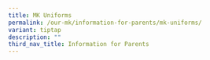 ```yaml
---
title: MK Uniforms
permalink: /our-mk/information-for-parents/mk-uniforms/
variant: tiptap
description: ""
third_nav_title: Information for Parents
---
```

